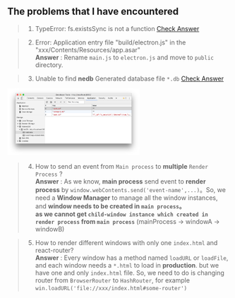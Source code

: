 ## The problems that I have encountered

> 1. TypeError: fs.existsSync is not a function [Check Answer](https://github.com/electron/electron/issues/9920)

> 2. Error: Application entry file "build/electron.js" in the "xxx/Contents/Resources/app.asar"  
> **Answer** : Rename `main.js` to `electron.js` and move to `public` directory.

> 3. Unable to find **nedb** Generated database file `*.db` [Check Answer](https://github.com/louischatriot/nedb#browser-version)

<img alt="nedb" src="./nedb.png" width="300" style="display:inline-block;"/>

> 4. How to send an event from `Main process` to **multiple** `Render Process` ?  
> **Answer** : As we know, **main process** send event to **render process** by `window.webContents.send('event-name',...)`。So, we need a **Window Manager** to manage all the window instances, and **window needs to be created in `main process`。  
as we cannot get `child-window instance which created in render process` from `main process`** (mainProcess -> windowA -> windowB)

> 5. How to render different windows with only one `index.html` and react-router?  
> **Answer** : Every window has a method named `loadURL` or `loadFile`, and each window needs a `*.html` to load in **production**. but we have one and only `index.html` file. So, we need to do is changing router from `BrowserRouter` to `HashRouter`, for example `win.loadURL('file://xxx/index.html#some-router')`